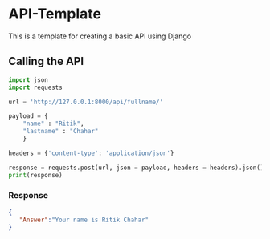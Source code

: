 # API-Template
This is a template for creating a basic API using Django

## Calling the API
```py
import json
import requests

url = 'http://127.0.0.1:8000/api/fullname/'

payload = {
    "name" : "Ritik",
    "lastname" : "Chahar"
    }

headers = {'content-type': 'application/json'}

response = requests.post(url, json = payload, headers = headers).json()
print(response)
```
### Response
```json
{
   "Answer":"Your name is Ritik Chahar"
}
```
